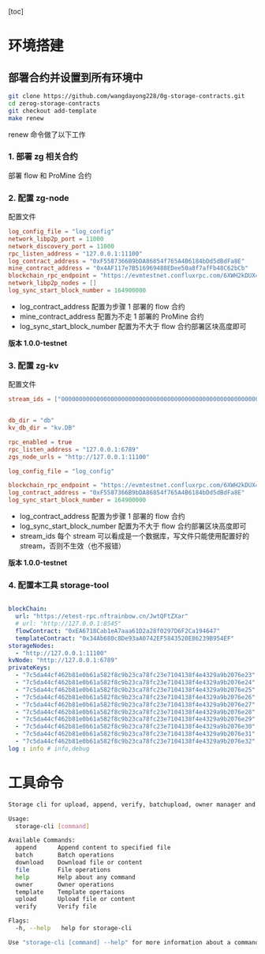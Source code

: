 [toc]

# 环境搭建

## 部署合约并设置到所有环境中

```sh
git clone https://github.com/wangdayong228/0g-storage-contracts.git
cd zerog-storage-contracts
git checkout add-template
make renew
```
renew 命令做了以下工作
### 1. 部署 zg 相关合约

部署 flow 和 ProMine 合约

### 2. 配置 zg-node

配置文件
```conf
log_config_file = "log_config"
network_libp2p_port = 11000
network_discovery_port = 11000
rpc_listen_address = "127.0.0.1:11100"
log_contract_address = "0xF5587366B9bDA86854f765A4B6184bDd5dBdFa8E"
mine_contract_address = "0x4AF117e7B516969488EDee50a8f7afFb48C62bCb"
blockchain_rpc_endpoint = "https://evmtestnet.confluxrpc.com/6XWH2kDUX4wcKVN1VThMpjhhwerkTMZR8GYjk3S8Ti6GhM8qw7TJXDuT4sJWsM8MNmz2oxLsWAbjDUELaeAG4QA9Y"
network_libp2p_nodes = []
log_sync_start_block_number = 164900000
```
- log_contract_address 配置为步骤 1 部署的 flow 合约
- mine_contract_address 配置为不走 1 部署的 ProMine 合约
- log_sync_start_block_number 配置为不大于 flow 合约部署区块高度即可

<!-- 版本 commithash: 306c43c9dca6645da56c37f3337b08f39eb30cfa -->
**版本 1.0.0-testnet**
### 3. 配置 zg-kv

配置文件
```conf
stream_ids = ["000000000000000000000000000000000000000000000000000000000000f2bd", "000000000000000000000000000000000000000000000000000000000000f009", "0000000000000000000000000000000000000000000000000000000000016879", "0000000000000000000000000000000000000000000000000000000000002e3d"]


db_dir = "db"
kv_db_dir = "kv.DB"

rpc_enabled = true
rpc_listen_address = "127.0.0.1:6789"
zgs_node_urls = "http://127.0.0.1:11100"

log_config_file = "log_config"

blockchain_rpc_endpoint = "https://evmtestnet.confluxrpc.com/6XWH2kDUX4wcKVN1VThMpjhhwerkTMZR8GYjk3S8Ti6GhM8qw7TJXDuT4sJWsM8MNmz2oxLsWAbjDUELaeAG4QA9Y"
log_contract_address = "0xF5587366B9bDA86854f765A4B6184bDd5dBdFa8E"
log_sync_start_block_number = 164900000

```
- log_contract_address 配置为步骤 1 部署的 flow 合约
- log_sync_start_block_number 配置为不大于 flow 合约部署区块高度即可
- stream_ids 每个 stream 可以看成是一个数据库，写文件只能使用配置好的 stream，否则不生效（也不报错）

<!-- 版本 commithash: bacf761d0f26af64b6375850ba2e9987ada93dc7 -->
**版本 1.0.0-testnet**

### 4. 配置本工具 storage-tool

```yaml

blockChain:
  url: "https://etest-rpc.nftrainbow.cn/JwtQFtZXar"
  # url: "http://127.0.0.1:8545"
  flowContract: "0xEA6718Cab1eA7aaa61D2a28f0297D6F2Ca194647"
  templateContract: "0x34Ab680c8De93aA0742EF5843520E86239B954EF"
storageNodes:
  - "http://127.0.0.1:11100"
kvNode: "http://127.0.0.1:6789"
privateKeys:
  - "7c5da44cf462b81e0b61a582f8c9b23ca78fc23e7104138f4e4329a9b2076e23" #0x26154DF6A79a6C241b46545D672A3Ba6AE8813bE
  - "7c5da44cf462b81e0b61a582f8c9b23ca78fc23e7104138f4e4329a9b2076e24" #0xd68D7A9639FaaDed2a6002562178502fA3b3Af9b
  - "7c5da44cf462b81e0b61a582f8c9b23ca78fc23e7104138f4e4329a9b2076e25" #0xe61646FD48adF644404f373D984B14C877957F7c
  - "7c5da44cf462b81e0b61a582f8c9b23ca78fc23e7104138f4e4329a9b2076e26" #0xE7b3CafBf258804B867Df17e0AE5238030658a03
  - "7c5da44cf462b81e0b61a582f8c9b23ca78fc23e7104138f4e4329a9b2076e27" #0x8Faf8127849e4157dD086C923576a4029cA4E2B5
  - "7c5da44cf462b81e0b61a582f8c9b23ca78fc23e7104138f4e4329a9b2076e28" #0x0513B660EaBb10Ee88b8AC69188d3994f184a3D9
  - "7c5da44cf462b81e0b61a582f8c9b23ca78fc23e7104138f4e4329a9b2076e29" #0x60E54B5daD7331a85c3408A887588430B19b26D6
  - "7c5da44cf462b81e0b61a582f8c9b23ca78fc23e7104138f4e4329a9b2076e30" #0xB1b635163C5f58327b2FeD3a83131B6B209082C8
  - "7c5da44cf462b81e0b61a582f8c9b23ca78fc23e7104138f4e4329a9b2076e31" #0x581773C26661fA73f45516a72a138341F75a4cDD
  - "7c5da44cf462b81e0b61a582f8c9b23ca78fc23e7104138f4e4329a9b2076e32" #0xC933adff23Ce870B290C3D59b872855568eBE505
log : info # info,debug
```

# 工具命令

```sh
Storage cli for upload, append, verify, batchupload, owner manager and template manager

Usage:
  storage-cli [command]

Available Commands:
  append      Append content to specified file
  batch       Batch operations
  download    Download file or content
  file        File operations
  help        Help about any command
  owner       Owner operations
  template    Template opertaions
  upload      Upload file or content
  verify      Verify file

Flags:
  -h, --help   help for storage-cli

Use "storage-cli [command] --help" for more information about a command.
```